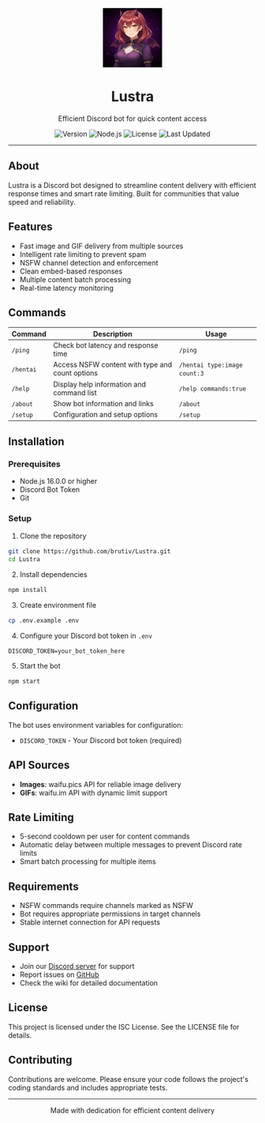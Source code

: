 <div align="center">
  <img src="icon.jpg" alt="Lustra" width="120" height="120">
  <h1>Lustra</h1>
  <p>Efficient Discord bot for quick content access</p>
  
  ![Version](https://img.shields.io/badge/version-1.0.0-purple)
  ![Node.js](https://img.shields.io/badge/node-%3E%3D16.0.0-green)
  ![License](https://img.shields.io/badge/license-ISC-blue)
  ![Last Updated](https://img.shields.io/badge/last%20updated-2024-orange)
</div>

---

## About

Lustra is a Discord bot designed to streamline content delivery with efficient response times and smart rate limiting. Built for communities that value speed and reliability.

## Features

- Fast image and GIF delivery from multiple sources
- Intelligent rate limiting to prevent spam
- NSFW channel detection and enforcement  
- Clean embed-based responses
- Multiple content batch processing
- Real-time latency monitoring

## Commands

| Command | Description | Usage |
|---------|-------------|-------|
| `/ping` | Check bot latency and response time | `/ping` |
| `/hentai` | Access NSFW content with type and count options | `/hentai type:image count:3` |
| `/help` | Display help information and command list | `/help commands:true` |
| `/about` | Show bot information and links | `/about` |
| `/setup` | Configuration and setup options | `/setup` |

## Installation

### Prerequisites
- Node.js 16.0.0 or higher
- Discord Bot Token
- Git

### Setup
1. Clone the repository
```bash
git clone https://github.com/brutiv/Lustra.git
cd Lustra
```

2. Install dependencies
```bash
npm install
```

3. Create environment file
```bash
cp .env.example .env
```

4. Configure your Discord bot token in `.env`
```
DISCORD_TOKEN=your_bot_token_here
```

5. Start the bot
```bash
npm start
```

## Configuration

The bot uses environment variables for configuration:

- `DISCORD_TOKEN` - Your Discord bot token (required)

## API Sources

- **Images**: waifu.pics API for reliable image delivery
- **GIFs**: waifu.im API with dynamic limit support

## Rate Limiting

- 5-second cooldown per user for content commands
- Automatic delay between multiple messages to prevent Discord rate limits
- Smart batch processing for multiple items

## Requirements

- NSFW commands require channels marked as NSFW
- Bot requires appropriate permissions in target channels
- Stable internet connection for API requests

## Support

- Join our [Discord server](https://discord.gg/W7MttaRT) for support
- Report issues on [GitHub](https://github.com/brutiv/Lustra/issues)
- Check the wiki for detailed documentation

## License

This project is licensed under the ISC License. See the LICENSE file for details.

## Contributing

Contributions are welcome. Please ensure your code follows the project's coding standards and includes appropriate tests.

---

<div align="center">
  <p>Made with dedication for efficient content delivery</p>
</div>
